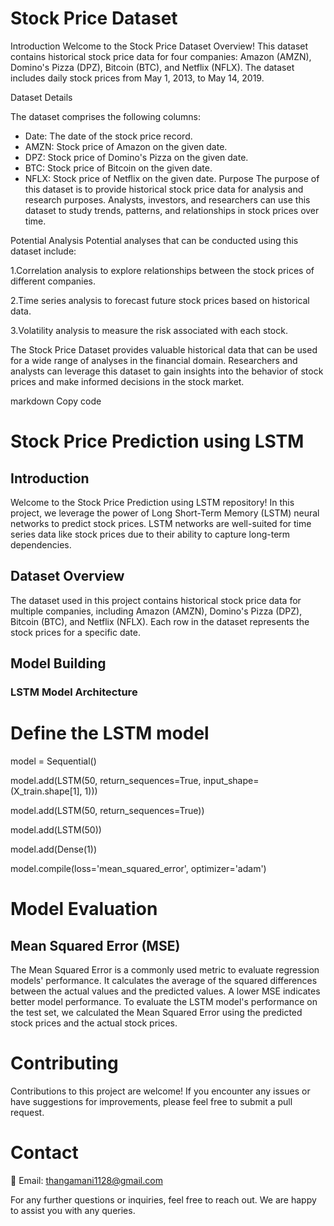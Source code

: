 # Stock Price Dataset 

Introduction
Welcome to the Stock Price Dataset Overview! This dataset contains historical stock price data for four companies: Amazon (AMZN), Domino's Pizza (DPZ), Bitcoin (BTC), and Netflix (NFLX). The dataset includes daily stock prices from May 1, 2013, to May 14, 2019.

Dataset Details

The dataset comprises the following columns:
- Date: The date of the stock price record.
- AMZN: Stock price of Amazon on the given date.
- DPZ: Stock price of Domino's Pizza on the given date.
- BTC: Stock price of Bitcoin on the given date.
- NFLX: Stock price of Netflix on the given date.
Purpose
The purpose of this dataset is to provide historical stock price data for analysis and research purposes. Analysts, investors, and researchers can use this dataset to study trends, patterns, and relationships in stock prices over time.

Potential Analysis
Potential analyses that can be conducted using this dataset include:

1.Correlation analysis to explore relationships between the stock prices of different companies.

2.Time series analysis to forecast future stock prices based on historical data.

3.Volatility analysis to measure the risk associated with each stock.



The Stock Price Dataset provides valuable historical data that can be used for a wide range of analyses in the financial domain. Researchers and analysts can leverage this dataset to gain insights into the behavior of stock prices and make informed decisions in the stock market.


markdown
Copy code
# Stock Price Prediction using LSTM

## Introduction

Welcome to the Stock Price Prediction using LSTM repository! In this project, we leverage the power of Long Short-Term Memory (LSTM) neural networks to predict stock prices. LSTM networks are well-suited for time series data like stock prices due to their ability to capture long-term dependencies.

## Dataset Overview

The dataset used in this project contains historical stock price data for multiple companies, including Amazon (AMZN), Domino's Pizza (DPZ), Bitcoin (BTC), and Netflix (NFLX). Each row in the dataset represents the stock prices for a specific date.

## Model Building

### LSTM Model Architecture
# Define the LSTM model

model = Sequential()

model.add(LSTM(50, return_sequences=True, input_shape=(X_train.shape[1], 1)))

model.add(LSTM(50, return_sequences=True))

model.add(LSTM(50))

model.add(Dense(1))

model.compile(loss='mean_squared_error', optimizer='adam')

# Model Evaluation

## Mean Squared Error (MSE)

The Mean Squared Error is a commonly used metric to evaluate regression models' performance. It calculates the average of the squared differences between the actual values and the predicted values. A lower MSE indicates better model performance.
To evaluate the LSTM model's performance on the test set, we calculated the Mean Squared Error using the predicted stock prices  and the actual stock prices.

# Contributing

Contributions to this project are welcome! If you encounter any issues or have suggestions for improvements, please feel free to submit a pull request.


# Contact

📧 Email: thangamani1128@gmail.com

For any further questions or inquiries, feel free to reach out. We are happy to assist you with any queries.






